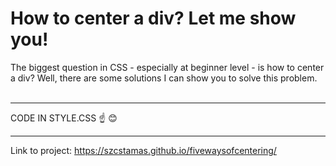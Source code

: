 # How to center a div? Let me show you!
The biggest question in CSS - especially at beginner level - is how to center a div? Well, there are some solutions I can show you to solve this problem.<br><br>
<hr>
CODE IN STYLE.CSS ☝ 😊
<hr>
Link to project: <a href="https://szcstamas.github.io/fivewaysofcentering/">https://szcstamas.github.io/fivewaysofcentering/</a>
